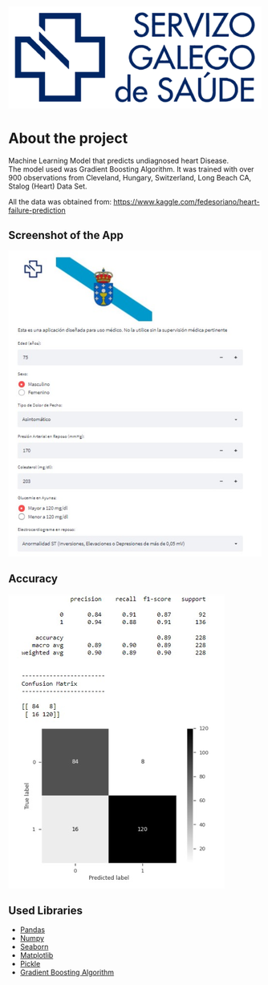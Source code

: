![HeartCare](https://github.com/pedromartinezleis/ML-Heart-Desease/blob/main/imagenes/logo_sergas2.png)
# About the project
Machine Learning Model that predicts undiagnosed heart Disease.  
The model used was Gradient Boosting Algorithm. It was trained with over 900 observations from Cleveland, Hungary, Switzerland, Long Beach CA, Stalog (Heart) Data Set.  
  
All the data was obtained from:  https://www.kaggle.com/fedesoriano/heart-failure-prediction

## Screenshot of the App
![App](https://github.com/pedromartinezleis/ML-Heart-Desease/blob/main/imagenes/ejemplo-modelo.jpg)

## Accuracy
![HeartCare](https://github.com/pedromartinezleis/ML-Heart-Desease/blob/main/imagenes/mejores-resultados.jpg)

## Used Libraries
 * [Pandas](https://pandas.pydata.org/docs/)
 * [Numpy](https://numpy.org/doc/stable/)
 * [Seaborn](https://seaborn.pydata.org/)
 * [Matplotlib](https://matplotlib.org/stable/index.html)
 * [Pickle](https://docs.python.org/3/library/pickle.html)
 * [Gradient Boosting Algorithm](https://scikit-learn.org/stable/modules/generated/sklearn.ensemble.GradientBoostingClassifier.html)
